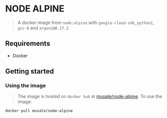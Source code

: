 # NODE ALPINE

> A docker image from `node:alpine` with `google-cloud-sdk`, `python2`, `gcc-6` and `argon2@0.17.2`

## Requirements

* Docker

## Getting started

### Using the image

> The image is hosted on `docker hub` at [musale/node-alpine](https://hub.docker.com/musale/node-alpine). To use the image:

`docker pull musale/node-alpine`

